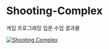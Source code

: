 # Shooting-Complex
게임 프로그래밍 입문 수업 결과물

[![Shooting Complex](https://img.youtube.com/vi/psa67z8Fizo/0.jpg)](https://youtu.be/psa67z8Fizo)
